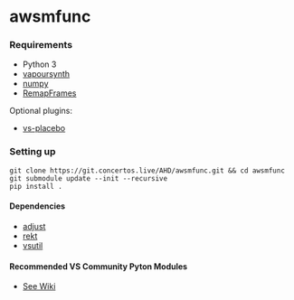 # awsmfunc

### Requirements
* Python 3
* [vapoursynth](http://www.vapoursynth.com/)
* [numpy](https://numpy.org/)
* [RemapFrames](https://github.com/Irrational-Encoding-Wizardry/Vapoursynth-RemapFrames)

Optional plugins:
* [vs-placebo](https://github.com/Lypheo/vs-placebo)

### Setting up

	git clone https://git.concertos.live/AHD/awsmfunc.git && cd awsmfunc
	git submodule update --init --recursive
	pip install .

#### Dependencies
* [adjust](https://github.com/dubhater/vapoursynth-adjust)
* [rekt](https://gitlab.com/Ututu/rekt)
* [vsutil](https://github.com/Irrational-Encoding-Wizardry/vsutil)

#### Recommended VS Community Pyton Modules 
* [See Wiki](https://git.concertos.live/AHD/awsmfunc/wiki/Recommended-VS-Community-Pyton-Modules)
